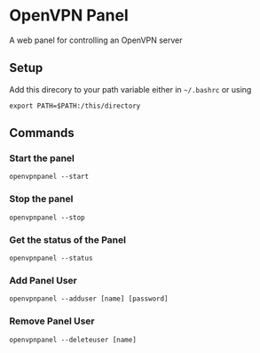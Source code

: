 # OpenVPN Panel
A web panel for controlling an OpenVPN server

## Setup

Add this direcory to your path variable either in `~/.bashrc` or using
```
export PATH=$PATH:/this/directory
```

## Commands

### Start the panel
```
openvpnpanel --start
```

### Stop the panel
```
openvpnpanel --stop
```

### Get the status of the Panel
```
openvpnpanel --status
```

### Add Panel User
```
openvpnpanel --adduser [name] [password]
```

### Remove Panel User
```
openvpnpanel --deleteuser [name]
```

